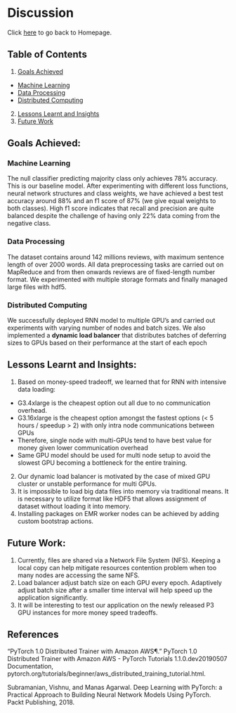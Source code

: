 # Discussion
Click <a href="http://sophieyanzhao.github.io">here</a> to go back to Homepage.

## Table of Contents
1. [Goals Achieved](#goals-achieved)
  * [Machine Learning](#machine-learning)
  * [Data Processing](#data-processing)
  * [Distributed Computing](#distributed-computing)
2. [Lessons Learnt and Insights](#lessons-learnt-and-insights)
3. [Future Work](#future-work)



## Goals Achieved:
### Machine Learning 
The null classifier predicting majority class only achieves 78% accuracy. This is our baseline model.  After experimenting with different loss functions, neural network structures and class weights, we have achieved a best test accuracy around 88% and an f1 score of 87% (we give equal weights to both classes). High f1 score indicates that recall and precision are quite balanced despite the challenge of having only 22% data coming from the negative class.  

### Data Processing
The dataset contains around 142 millions reviews, with maximum sentence length of over 2000 words. All data preprocessing tasks are carried out on MapReduce and from then onwards reviews are of fixed-length number format. We experimented with multiple storage formats and finally managed large files with hdf5.

### Distributed Computing
We successfully deployed RNN model to multiple GPU’s and carried out experiments with varying number of nodes and batch sizes. We also implemented a **dynamic load balancer** that distributes batches of deferring sizes to GPUs based on their performance at the start of each epoch

## Lessons Learnt and Insights:
1.	Based on money-speed tradeoff, we learned that for RNN with intensive data loading:
   * G3.4xlarge is the cheapest option out all due to no communication overhead.
   * G3.16xlarge is the cheapest option amongst the fastest options (< 5 hours / speedup > 2) with only intra node communications between GPUs
   * Therefore, single node with multi-GPUs tend to have best value for money given lower communication overhead
   * Same GPU model should be used for multi node setup to avoid the slowest GPU becoming a bottleneck for the entire training.
2. Our dynamic load balancer is motivated by the case of mixed GPU cluster or unstable performance for multi GPUs.
3.	It is impossible to load big data files into memory via traditional means. It is necessary to utilize format like HDF5 that allows assignment of dataset without loading it into memory.
4.	Installing packages on EMR worker nodes can be achieved by adding custom bootstrap actions.

## Future Work:
1.	Currently, files are shared via a Network File System (NFS). Keeping a local copy can help mitigate resources contention problem when too many nodes are accessing the same NFS.
2.	Load balancer adjust batch size on each GPU every epoch. Adaptively adjust batch size after a smaller time interval will help speed up the application significantly. 
3.	It will be interesting to test our application on the newly released P3 GPU instances for more money speed tradeoffs.

## References

“PyTorch 1.0 Distributed Trainer with Amazon AWS¶.” PyTorch 1.0 Distributed Trainer with Amazon AWS - PyTorch Tutorials 1.1.0.dev20190507 Documentation, pytorch.org/tutorials/beginner/aws_distributed_training_tutorial.html.

Subramanian, Vishnu, and Manas Agarwal. Deep Learning with PyTorch: a Practical Approach to Building Neural Network Models Using PyTorch. Packt Publishing, 2018.
